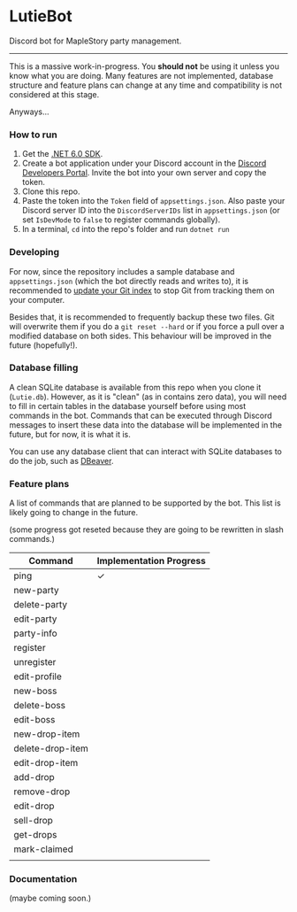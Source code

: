 ﻿# LutieBot

Discord bot for MapleStory party management. 

--- 

This is a massive work-in-progress. You **should not** be using it unless you know what you are doing. Many features are not implemented, database structure and feature plans can change at any time and compatibility is not considered at this stage. 

Anyways... 

### How to run

1. Get the [.NET 6.0 SDK](https://dotnet.microsoft.com/en-us/download).
2. Create a bot application under your Discord account in the [Discord Developers Portal](https://discord.com/developers/docs/intro). Invite the bot into your own server and copy the token.
3. Clone this repo. 
4. Paste the token into the `Token` field of `appsettings.json`. Also paste your Discord server ID into the `DiscordServerIDs` list in `appsettings.json` (or set `IsDevMode` to `false` to register commands globally). 
5. In a terminal, `cd` into the repo's folder and run `dotnet run`

### Developing 

For now, since the repository includes a sample database and `appsettings.json` (which the bot directly reads and writes to), it is recommended to [update your Git index](https://stackoverflow.com/questions/17195861/undo-git-update-index-assume-unchanged-file) to stop Git from tracking them on your computer. 

Besides that, it is recommended to frequently backup these two files. Git will overwrite them if you do a `git reset --hard` or if you force a pull over a modified database on both sides. This behaviour will be improved in the future (hopefully!). 

### Database filling 

A clean SQLite database is available from this repo when you clone it (`Lutie.db`). However, as it is "clean" (as in contains zero data), you will need to fill in certain tables in the database yourself before using most commands in the bot. Commands that can be executed through Discord messages to insert these data into the database will be implemented in the future, but for now, it is what it is. 

You can use any database client that can interact with SQLite databases to do the job, such as [DBeaver](https://dbeaver.io/).

### Feature plans

A list of commands that are planned to be supported by the bot. This list is likely going to change in the future. 

(some progress got reseted because they are going to be rewritten in slash commands.)

| Command       	| Implementation Progress 	|
|------------------ |-------------------------	|
| ping           	| ✓                       	|
| new-party     	|                         	|
| delete-party  	|                         	|
| edit-party    	|                         	|
| party-info    	|                         	|
| register       	|                         	|
| unregister   	    |                         	|
| edit-profile      |                           |
| new-boss          |                           |
| delete-boss       |                           |
| edit-boss         |                           |
| new-drop-item     |                           |
| delete-drop-item  |                           |
| edit-drop-item    |                           |
| add-drop      	|                       	|
| remove-drop   	|                         	|
| edit-drop     	|                         	|
| sell-drop     	|                         	|
| get-drops     	|                         	|
| mark-claimed     	|                         	|
|               	|                         	|

### Documentation 

(maybe coming soon.)

